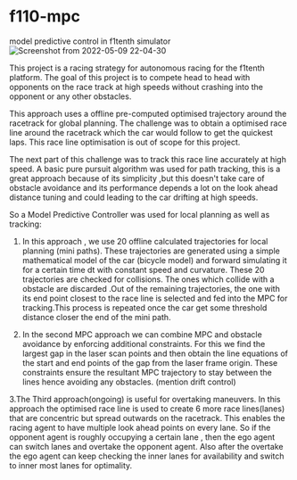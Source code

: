# f110-mpc
model predictive control in f1tenth simulator
![Screenshot from 2022-05-09 22-04-30](https://user-images.githubusercontent.com/75038294/167456698-117a1c14-fe55-41c7-a202-d9c758d49e2d.png)

This project is a racing strategy for autonomous racing for the f1tenth platform. The goal of this project is to compete head to head with opponents on the race track at high speeds without crashing into the opponent or any other obstacles.

This approach uses a offline pre-computed optimised trajectory around the racetrack for global planning. The challenge was to obtain a optimised race line around the racetrack which the car would follow to get the quickest laps. This race line optimisation is out of scope for this project.

The next part of this challenge was to track this race line accurately at high speed. A basic pure pursuit algorithm was used for path tracking, this is a great approach because of its simplicity ,but this doesn't take care of obstacle avoidance and its performance depends a lot on the look ahead distance tuning and could leading to the car drifting at high speeds.

So a Model Predictive Controller was used for local planning as well as tracking:
1. In this approach , we use 20 offline calculated trajectories for local planning (mini paths). These trajectories are generated using a simple mathematical model of the car (bicycle model) and forward simulating it for a certain time dt with constant speed and curvature.
These 20 trajectories are checked for collisions. The ones which collide with a obstacle are discarded .Out of the remaining trajectories, the one with its end point closest to the race line is selected and fed into the MPC for tracking.This process is repeated once the car get some threshold distance closer the end of the mini path.

2. In the second MPC approach we can combine MPC and obstacle avoidance by enforcing additional constraints.  For this we find the largest gap in the laser scan points and then obtain the line equations of the start and end points of the gap from the laser frame origin. These constraints ensure the resultant MPC trajectory to stay between the lines hence avoiding any obstacles.
(mention drift control)

3.The Third approach(ongoing) is useful for overtaking maneuvers. In this approach the optimised race line is used to create 6 more race lines(lanes) that are concentric but spread outwards on the racetrack. This enables the racing agent to have multiple look ahead points on every lane. So if the opponent agent is roughly occupying a certain lane , then the ego agent can switch lanes and overtake the opponent agent. Also after the overtake the ego agent can keep checking the inner lanes for availability and switch to inner most lanes for optimality.  
  
